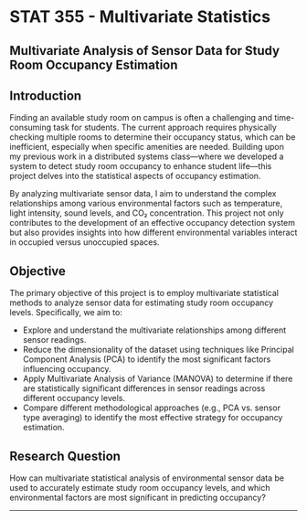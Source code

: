 # STAT 355 - Multivariate Statistics

## Multivariate Analysis of Sensor Data for Study Room Occupancy Estimation

## Introduction

Finding an available study room on campus is often a challenging and time-consuming task for students. The current approach requires physically checking multiple rooms to determine their occupancy status, which can be inefficient, especially when specific amenities are needed. Building upon my previous work in a distributed systems class—where we developed a system to detect study room occupancy to enhance student life—this project delves into the statistical aspects of occupancy estimation.

By analyzing multivariate sensor data, I aim to understand the complex relationships among various environmental factors such as temperature, light intensity, sound levels, and CO₂ concentration. This project not only contributes to the development of an effective occupancy detection system but also provides insights into how different environmental variables interact in occupied versus unoccupied spaces.

## Objective

The primary objective of this project is to employ multivariate statistical methods to analyze sensor data for estimating study room occupancy levels. Specifically, we aim to:

- Explore and understand the multivariate relationships among different sensor readings.
- Reduce the dimensionality of the dataset using techniques like Principal Component Analysis (PCA) to identify the most significant factors influencing occupancy.
- Apply Multivariate Analysis of Variance (MANOVA) to determine if there are statistically significant differences in sensor readings across different occupancy levels.
- Compare different methodological approaches (e.g., PCA vs. sensor type averaging) to identify the most effective strategy for occupancy estimation.

## Research Question

How can multivariate statistical analysis of environmental sensor data be used to accurately estimate study room occupancy levels, and which environmental factors are most significant in predicting occupancy?

---

